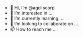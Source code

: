 - 👋 Hi, I’m @agd-scorp
- 👀 I’m interested in ...
- 🌱 I’m currently learning ...
- 💞️ I’m looking to collaborate on ...
- 📫 How to reach me ...

<!---
agd-scorp/agd-scorp is a ✨ special ✨ repository because its `README.md` (this file) appears on your GitHub profile.
You can click the Preview link to take a look at your changes.
--->

